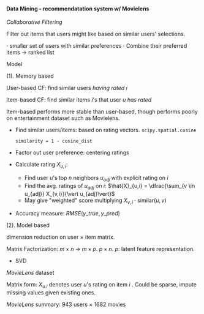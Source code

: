 #### Data Mining - recommendatation system w/ Movielens



*Collaborative Filtering*

Filter out items that users might like based on similar users' selections.

$\cdot$ smaller set of users with similar preferences $\cdot$ Combine their preferred items $\rightarrow$ ranked list



Model

(1). Memory based

User-based CF: find similar users *having rated* $i$

Item-based CF: find similar items $i$'s that user $u$ *has rated*

Item-based performs more stable than user-based, though performs poorly on entertainment dataset such as Movielens.

- Find similar users/items: based on rating vectors. `scipy.spatial.cosine`<br>

  `similarity = 1 - cosine_dist`

- Factor out user preference: centering ratings 

- Calculate rating $X_{u,i}$:

  - Find user $u$'s top $n$ neighbors $u_{adj}$ with explicit rating on $i$
  - Find the avg. ratings of $u_{adj}$ on $i$: $\hat{X}_{u,i} = \dfrac{\sum_{v \in u_{adj}} X_{v,i}}{\vert u_{adj}\vert}$
  - May give "weighted" score multiplying $X_{v,i} \cdot \text{similar}(u,v)$  

- Accuracy measure: $RMSE(y\_true, y\_pred)$ 



(2). Model based

dimension reduction on user $\times$ item matrix.

Matrix Factorization: $m \times n$ $\rightarrow$ $m \times p$. $p \times n$. $p$: latent feature representation.

- SVD 





*MovieLens* dataset

Matrix form: $X_{u.i}$ denotes user $u$'s rating on item $i$ . Could be sparse, impute missing values given existing ones. 

*MovieLens* summary: 943 users $\times$ 1682 movies

